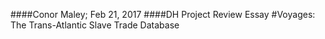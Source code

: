 ####Conor Maley; Feb 21, 2017
####DH Project Review Essay
#Voyages: The Trans-Atlantic Slave Trade Database


